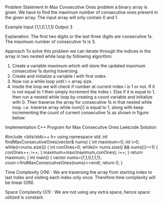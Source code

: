 Problem Statement
In Max Consecutive Ones problem a binary array is given. We have to find the maximum number of consecutive ones present in the given array.
The input array will only contain 0 and 1.

Example
Input
[1,1,0,1,1,1]
Output
3

Explanation:
The first two digits or the last three digits are consecutive 1s.
The maximum number of consecutive 1s is 3.

Approach
To solve this problem we can iterate through the indices in the array in two nested while loop by following algorithm:

1. Create a variable maximum which will store the updated maximum consecutive 1s during traversing.
2. Create and initialize a variable i with first index.
3. Now run a while loop until i < array size.
4. Inside the loop we will check if number at current index i is 1 or not. If it is not equal to 1 then simply increment the index i. Else if it is equal to 1, then run a nested while loop by creating a count variable and initialize with 0. Then  traverse the array for consecutive 1s in that nested while loop. i.e. traverse array while num[i] is equal to 1, along with keep incrementing the count of current consecutive 1s  as shown in figure below:


Implementation
C++ Program for Max Consecutive Ones Leetcode Solution

#include <bits/stdc++.h>
using namespace std;
int findMaxConsecutiveOnes(vector<int>& nums) {
    int maximum=0;
    int i=0;
    while(i<nums.size())
    {
        int conOnes=0;
        while(i< nums.size() && nums[i]==1)
        {
            conOnes++;
            i++;
        }
        maximum=max(maximum,conOnes);
        i++;
    }
    return maximum; 
}
int main() 
{
    vector<int> nums={1,1,0,1,1,1};
    cout<<findMaxConsecutiveOnes(nums)<<endl;
  return 0; 
}
  
  
  
  
  
  
  
Time Complexity
O(N) : We are traversing the array from starting index to last index and visiting each index only once. Therefore time complexity will be linear O(N).

Space Complexity 
O(1) : We are not using any extra space, hence space utilized is constant.
  
